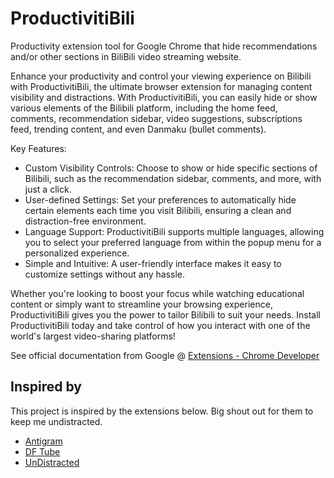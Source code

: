 # ProductivitiBili

Productivity extension tool for Google Chrome that hide recommendations and/or other sections in BiliBili video streaming website.

Enhance your productivity and control your viewing experience on Bilibili with ProductivitiBili, the ultimate browser extension for managing content visibility and distractions. With ProductivitiBili, you can easily hide or show various elements of the Bilibili platform, including the home feed, comments, recommendation sidebar, video suggestions, subscriptions feed, trending content, and even Danmaku (bullet comments).

Key Features:

- Custom Visibility Controls: Choose to show or hide specific sections of Bilibili, such as the recommendation sidebar, comments, and more, with just a click.
- User-defined Settings: Set your preferences to automatically hide certain elements each time you visit Bilibili, ensuring a clean and distraction-free environment.
- Language Support: ProductivitiBili supports multiple languages, allowing you to select your preferred language from within the popup menu for a personalized experience.
- Simple and Intuitive: A user-friendly interface makes it easy to customize settings without any hassle.

Whether you're looking to boost your focus while watching educational content or simply want to streamline your browsing experience, ProductivitiBili gives you the power to tailor Bilibili to suit your needs. Install ProductivitiBili today and take control of how you interact with one of the world's largest video-sharing platforms!

See official documentation from Google @ [Extensions - Chrome Developer](https://developer.chrome.com/docs/extensions/)

## Inspired by

This project is inspired by the extensions below. Big shout out for them to keep me undistracted.

- [Antigram](https://chrome.google.com/webstore/detail/antigram-explore-blocker/igbheapdmolhhmmklmkfjjjncmhihfjh)
- [DF Tube](https://chrome.google.com/webstore/detail/df-tube-distraction-free/mjdepdfccjgcndkmemponafgioodelna)
- [UnDistracted](https://chrome.google.com/webstore/detail/undistracted-hide-faceboo/pjjgklgkfeoeiebjogplpnibpfnffkng)
